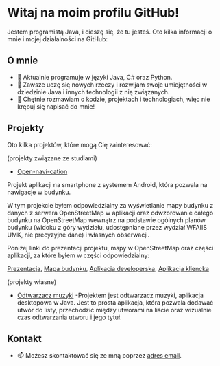 # Witaj na moim profilu GitHub!

Jestem programistą Java, i cieszę się, że tu jesteś. Oto kilka informacji o mnie i mojej działalności na GitHub:

## O mnie

- 🚀 Aktualnie programuje w języki Java, C# oraz Python.
- 🌱 Zawsze uczę się nowych rzeczy i rozwijam swoje umiejętności w dziedzinie Java i innych technologii z nią związanych.
- 💬 Chętnie rozmawiam o kodzie, projektach i technologiach, więc nie krępuj się napisać do mnie!

## Projekty

Oto kilka projektów, które mogą Cię zainteresować: 

(projekty związane ze studiami)
- [Open-navi-cation](https://github.com/Nawigacja-PO-UMK)

Projekt aplikacji na smartphone z systemem Android, która pozwala na nawigacje w budynku.

W tym projekcie byłem odpowiedzialny za wyświetlanie mapy budynku z danych z serwera OpenStreetMap w aplikacji oraz odwzorowanie całego budynku na OpenStreetMap wewnątrz na podstawie ogólnych planów budynku (widoku z góry wydziału, udostępniane przez wydział WFAIIS UMK, nie precyzyjne dane) i własnych obserwacji.

Poniżej linki do prezentacji projektu, mapy w OpenStreetMap oraz części aplikacji, za które byłem w części odpowiedzialny: 

[Prezentacja](https://umkt-my.sharepoint.com/:p:/g/personal/296735_o365_stud_umk_pl/EfAjWuVbc9FFq2ON9bT4tmUB_VdQsaUJP-z1HadTK4hfvg?e=JRRhpL), [Mapa budynku](https://openlevelup.net/?l=0#20/53.01725/18.60306), [Aplikacja developerska](https://github.com/Nawigacja-PO-UMK/aplikacja_deweloperska), [Aplikacja kliencka](https://github.com/Nawigacja-PO-UMK/aplikacja_kliencka-)

(projekty własne)
- [Odtwarzacz muzyki](https://github.com/Totafrill/Odtwarzacz-muzyki)
-Projektem jest odtwarzacz muzyki, aplikacja desktopowa w Java. Jest to prosta aplikacja, która pozwala dodawać utwór do listy, przechodzić między utworami na liście oraz wizualnie czas odtwarzania utworu i jego tytuł.

## Kontakt

- 📫 Możesz skontaktować się ze mną poprzez [adres email](mailto:patryk.czajkowski.214@gmail.com).
